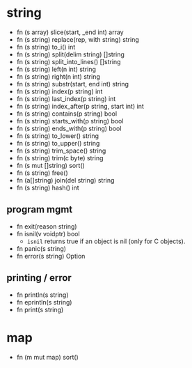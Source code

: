 # string

- fn (s array) slice(start, _end int) array
- fn (s string) replace(rep, with string) string
- fn (s string) to_i() int
- fn (s string) split(delim string) []string
- fn (s string) split_into_lines() []string
- fn (s string) left(n int) string
- fn (s string) right(n int) string
- fn (s string) substr(start, end int) string
- fn (s string) index(p string) int
- fn (s string) last_index(p string) int
- fn (s string) index_after(p string, start int) int
- fn (s string) contains(p string) bool
- fn (s string) starts_with(p string) bool
- fn (s string) ends_with(p string) bool
- fn (s string) to_lower() string
- fn (s string) to_upper() string
- fn (s string) trim_space() string
- fn (s string) trim(c byte) string
- fn (s mut []string) sort()
- fn (s string) free()
- fn (a[]string) join(del string) string
- fn (s string) hash() int


## program mgmt

- fn exit(reason string)
- fn isnil(v voidptr) bool
  - `isnil` returns true if an object is nil (only for C objects).
- fn panic(s string)
- fn error(s string) Option

## printing / error

- fn println(s string)
- fn eprintln(s string)
- fn print(s string)

# map

- fn (m mut map) sort()